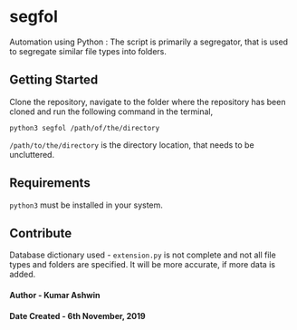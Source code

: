 # segfol
Automation using Python : The script is primarily a segregator, that is used to segregate similar file types into folders.

## Getting Started
Clone the repository, navigate to the folder where the repository has been cloned and run the following command in the terminal,

```shell
python3 segfol /path/of/the/directory
```
`/path/to/the/directory` is the directory location, that needs to be uncluttered.

## Requirements
`python3` must be installed in your system.

## Contribute
Database dictionary used - `extension.py` is not complete and not all file types and folders are specified. It will be more accurate, if more data is added.

#### Author - Kumar Ashwin 
#### Date Created - 6th November, 2019
